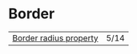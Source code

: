 # Border

|  |  |
| :--- | :--- |
| [Border radius property](https://www.reddit.com/r/webdev/comments/nbgdlo/you_must_have_used_the_borderradius_property_in/) | 5/14 |

